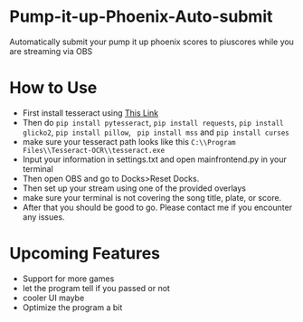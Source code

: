 # Pump-it-up-Phoenix-Auto-submit
Automatically submit your pump it up phoenix scores to piuscores while you are streaming via OBS

# How to Use

* First install tesseract using [This Link](https://github.com/tesseract-ocr/tesseract)
* Then do ```pip install pytesseract```, ```pip install requests```, ```pip install glicko2```, ```pip install pillow```, ``` pip install mss``` and ```pip install curses```
* make sure your tesseract path looks like this ```C:\\Program Files\\Tesseract-OCR\\tesseract.exe```
* Input your information in settings.txt and open mainfrontend.py in your terminal
* Then open OBS and go to Docks>Reset Docks.
* Then set up your stream using one of the provided overlays
* make sure your terminal is not covering the song title, plate, or score.
* After that you should be good to go. Please contact me if you encounter any issues.

# Upcoming Features
* Support for more games
* let the program tell if you passed or not
* cooler UI maybe
* Optimize the program a bit 
